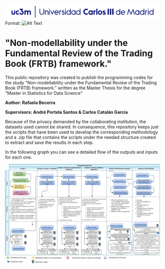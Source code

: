 ![Logo](/Portada_Logo.png)
Format: ![Alt Text](url)

# "Non-modellability under the Fundamental Review of the Trading Book (FRTB) framework."

This public repository was created to publish the programming codes for the study "Non-modellability under the Fundamental Review of the Trading Book (FRTB) framework." written as the Master Thesis for the degree "Master in Statistics for Data Science"

**Author: Rafaela Becerra**

**Supervisors: André Portela Santos & Carlos Catalán García**

Because of the privacy demanded by the collaborating institution, the datasets used cannot be shared. In consequence, this repository keeps just the scripts that have been used to develop the corresponding methodology and a .zip file that contains the scripts under the needed structure created to extract and save the results in each step.

In the following graph you can see a detailed flow of the outputs and inputs for each one.


![Flow](/Programming_flow_r.jpg)
